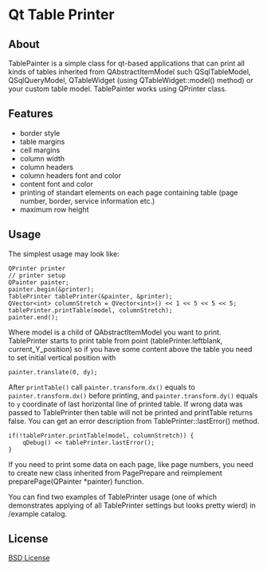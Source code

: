 # Qt Table Printer
## About
TablePainter is a simple class for qt-based applications that can print
all kinds of tables inherited from QAbstractItemModel such QSqlTableModel,
QSqlQueryModel, QTableWidget (using QTableWidget::model() method) or your custom
table model. TablePainter works using QPrinter class.

## Features
 * border style
 * table margins
 * cell margins
 * column width
 * column headers
 * column headers font and color
 * content font and color
 * printing of standart elements on each page containing table (page number, border, service information etc.)
 * maximum row height

## Usage
The simplest usage may look like:

    QPrinter printer
    // printer setup
    QPainter painter;
    painter.begin(&printer);
    TablePrinter tablePrinter(&painter, &printer);
    QVector<int> columnStretch = QVector<int>() << 1 << 5 << 5 << 5;
    tablePrinter.printTable(model, columnStretch);
    painter.end();
Where model is a child of QAbstractItemModel you want to print.
TablePrinter starts to print table from point (tablePrinter.leftblank, current_Y_position) so if you have some content above the table you need to set initial vertical position with

    painter.translate(0, dy);
After `printTable()` call `painter.transform.dx()` equals to `painter.transform.dx()` before printing, and `painter.transform.dy()`
equals to `y` coordinate of last horizontal line of printed table.
If wrong data was passed to TablePrinter then table will not be printed and printTable returns false. You can get an error description from TablePrinter::lastError() method.

    if(!tablePrinter.printTable(model, columnStretch)) {
        qDebug() << tablePrinter.lastError();
    }
If you need to print some data on each page, like page numbers, you need to create new class inherited from PagePrepare and reimplement preparePage(QPainter *painter) function.

You can find two examples of TablePrinter usage (one of which demonstrates applying of all TablePrinter settings but looks pretty wierd) in /example catalog.
## License
[BSD License](./LICENSE)